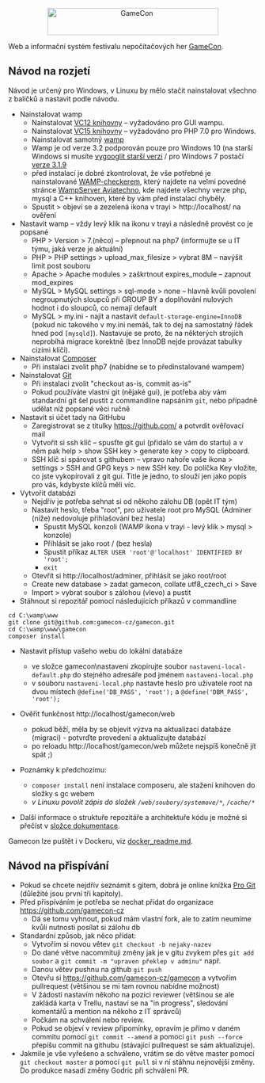 
<p align="center"><a href="http://gamecon.cz" target="_blank"><img width="346" height="55" src="http://gamecon.cz/soubory/styl/logo-github.png" alt="GameCon"></a></p>

Web a informační systém festivalu nepočítačových her [GameCon](https://gamecon.cz).

## Návod na rozjetí

Návod je určený pro Windows, v Linuxu by mělo stačit nainstalovat všechno z balíčků a nastavit podle návodu.

- Nainstalovat wamp
  - Nainstalovat [VC12 knihovny](https://www.microsoft.com/en-us/download/details.aspx?id=30679) – vyžadováno pro GUI wampu.
  - Nainstalovat [VC15 knihovny](https://www.microsoft.com/en-us/download/details.aspx?id=48145) – vyžadováno pro PHP 7.0 pro Windows.
  - Nainstalovat samotný [wamp](http://www.wampserver.com/en/)
  - Wamp je od verze 3.2 podporován pouze pro Windows 10 (na starší Windows si musíte [vygooglit starší verzi](https://www.google.com/search?q=wampserver+older+versions) / pro Windows 7 postačí [verze 3.1.9](https://wampserver.en.uptodown.com/windows/download/2132957)
  - před instalací je dobré zkontrolovat, že vše potřebné je nainstalované [WAMP-checkerem](https://wampserver.aviatechno.net/files/tools/check_vcredist.exe), který najdete na velmi povedné stránce [WampServer Aviatechno](https://wampserver.aviatechno.net/?lang=en), kde najdete všechny verze php, mysql a C++ knihoven, které by vám před instalací chyběly.
  - Spustit > objeví se a zezelená ikona v trayi > http://localhost/ na ověření
- Nastavit wamp – vždy levý klik na ikonu v trayi a následně provést co je popsané
  - PHP > Version > 7.(něco) – přepnout na php7 (informujte se u IT týmu, jaká verze je aktuální)
  - PHP > PHP settings > upload_max_filesize > vybrat 8M – navýšit limit post souboru
  - Apache > Apache modules > zaškrtnout expires_module – zapnout mod_expires
  - MySQL > MySQL settings > sql-mode > none – hlavně kvůli povolení negroupnutých sloupců při GROUP BY a doplňování nulových hodnot i do sloupců, co nemají default
  - MySQL > my.ini - najít a nastavit `default-storage-engine=InnoDB` (pokud nic takového v my.ini nemáš, tak to dej na samostatný řádek hned pod `[mysqld]`). Nastavuje se proto, že na některých strojích neprobíhá migrace korektně (bez InnoDB nejde provázat tabulky cizími klíči).
- Nainstalovat [Composer](https://getcomposer.org/download/)
  - Při instalaci zvolit php7 (nabídne se to předinstalované wampem)
- Nainstalovat [Git](https://git-scm.com/downloads)
  - Při instalaci zvolit "checkout as-is, commit as-is"
  - Pokud používáte vlastní git (nějaké gui), je potřeba aby vám standardní git šel pustit z commandline napsáním `git`, nebo případně udělat níž popsané věci ručně
- Nastavit si účet tady na GitHubu
  - Zaregistrovat se z titulky https://github.com/ a potvrdit ověřovací mail
  - Vytvořit si ssh klíč – spusťte git gui (přidalo se vám do startu) a v něm pak help > show SSH key > generate key > copy to clipboard.
  - SSH klíč si spárovat s githubem – vpravo nahoře vaše ikona > settings > SSH and GPG keys > new SSH key. Do políčka Key vložíte, co jste vykopírovali z git gui. Title je jedno, to slouží jen jako popis pro vás, kdybyste klíčů měli víc.
- Vytvořit databázi
  - Nejdřív je potřeba sehnat si od někoho zálohu DB (opět IT tým)
  - Nastavit heslo, třeba "root", pro uživatele root pro MySQL (Adminer (níže) nedovoluje přihlašování bez hesla)
    - Spustit MySQL konzoli (WAMP ikona v trayi - levý klik > mysql > konzole)
    - Příhlásit se jako root / (bez hesla)
    - Spustit příkaz `ALTER USER 'root'@'localhost' IDENTIFIED BY 'root';`
    - `exit`
  - Otevřít si http://localhost/adminer, přihlásit se jako root/root
  - Create new database > zadat gamecon, collate utf8_czech_ci > Save
  - Import > vybrat soubor s zálohou (vlevo) a pustit
- Stáhnout si repozitář pomocí následujících příkazů v commandline
```
cd C:\wamp\www
git clone git@github.com:gamecon-cz/gamecon.git
cd C:\wamp\www\gamecon
composer install
```
- Nastavit přístup vašeho webu do lokální databáze
  - ve složce gamecon\nastaveni zkopírujte soubor `nastaveni-local-default.php` do stejného adresáře pod jménem `nastaveni-local.php`
  - v souboru `nastaveni-local.php` nastavte heslo pro uživatele root na dvou místech `@define('DB_PASS', 'root');` a `@define('DBM_PASS', 'root');`
- Ověřit funkčnost http://localhost/gamecon/web
  - pokud běží, měla by se objevit výzva na aktualizaci databáze (migraci) - potvrďte provedení a aktualizujte databází
  - po reloadu http://localhost/gamecon/web můžete nejspíš konečně jít spát ;)

- Poznámky k předchozímu:
  - `composer install` není instalace composeru, ale stažení knihoven do složky s gc webem
  - _v Linuxu povolit zápis do složek `/web/soubory/systemove/*`, `/cache/*`_
- Další informace o struktuře repozitáře a architektuře kódu je možné si přečíst v [složce dokumentace](dokumentace).

Gamecon lze puštět i v Dockeru, viz [docker_readme.md](docker_readme.md).

## Návod na přispívání

- Pokud se chcete nejdřív seznámit s gitem, dobrá je online knížka [Pro Git](https://git-scm.com/book/cs/v2) (důležité jsou první tři kapitoly).
- Před přispíváním je potřeba se nechat přidat do organizace https://github.com/gamecon-cz
  - Dá se tomu vyhnout, pokud mám vlastní fork, ale to zatím neumíme kvůli nutnosti posílat si zálohu db
- Standardní způsob, jak něco přidat:
  - Vytvořím si novou větev `git checkout -b nejaky-nazev`
  - Do dané větve nacommituji změny jak je v gitu zvykem přes `git add soubor` a `git commit -m "upraven překlep v adminu"` např.
  - Danou větev pushnu na github `git push`
  - Otevřu si https://github.com/gamecon-cz/gamecon a vytvořím pullrequest (většinou se mi tam rovnou nabídne možnost)
  - V žádosti nastavím někoho na pozici reviewer (většinou se ale zakládá karta v Trellu, nastaví se na "in progress", sledování komentářů a mention na někoho z IT správců)
  - Počkám na schválení nebo review.
  - Pokud se objeví v review připomínky, opravím je přímo v daném commitu pomocí `git commit --amend` a pomoci `git push --force` přepíšu commit na githubu (stávající pullrequest se sám aktualizuje).
- Jakmile je vše vyřešeno a schváleno, vrátím se do větve master pomocí `git checkout master` a pomocí `git pull` si v ní stáhnu nejnovější změny. Do produkce nasadí změny Godric při schválení PR.
